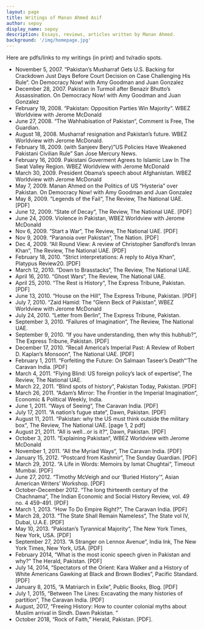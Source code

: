 ```yaml
---
layout: page
title: Writings of Manan Ahmed Asif
author: sepoy
display_name: sepoy
description: Essays, reviews, articles written by Manan Ahmed.
background: '/img/homepage.jpg'
---
```


Here are pdfs/links to my writings (in print) and tv/radio spots.

* November 5, 2007. “Pakistan’s Musharraf Gets U.S. Backing for Crackdown Just Days Before Court Decision on Case Challenging His Rule“. On Democracy Now! with Amy Goodman and Juan Gonzalez
* December 28, 2007. Pakistan in Turmoil after Benazir Bhutto’s Assassination. On Democracy Now! with Amy Goodman and Juan Gonzalez
* February 19, 2008. “Pakistan: Opposition Parties Win Majority“. WBEZ Worldview with Jerome McDonald
* June 27, 2008. “The Wahhabisation of Pakistan“, Comment is Free, The Guardian.
* August 18, 2008. Musharraf resignation and Pakistan’s future. WBEZ Worldview with Jerome McDonald.
* February 18, 2009. (with Sanjeev Bery)”US Policies Have Weakened Pakistani Civilian Rule” San Jose Mercury News.
* February 16, 2009. Pakistani Goverment Agrees to Islamic Law In The Swat Valley Region. WBEZ Worldview with Jerome McDonald
* March 30, 2009. President Obama’s speech about Afghanistan. WBEZ Worldview with Jerome McDonald
* May 7, 2009. Manan Ahmed on the Politics of US “Hysteria” over Pakistan. On Democracy Now! with Amy Goodman and Juan Gonzalez
* May 8, 2009. “Legends of the Fail“, The Review, The National UAE. [PDF]
* June 12, 2009. “State of Decay“, The Review, The National UAE. [PDF]
* June 24, 2009. Violence in Pakistan, WBEZ Worldview with Jerome McDonald
* Nov 6, 2009. “Start a War“, The Review, The National UAE. [PDF]
* Nov 9, 2009. “Paranoia over Pakistan“, The Nation. [PDF]
* Dec 4, 2009. “All Round View: A review of Christopher Sandford’s Imran Khan“, The Review, The National UAE. [PDF]
* February 18, 2010. “Strict interpretations: A reply to Atiya Khan“, Platypus Review20. [PDF]
* March 12, 2010. “Down to Brasstacks“, The Review, The National UAE.
* April 16, 2010. “Ghost Wars“, The Review, The National UAE.
* April 25, 2010. “The Rest is History“, The Express Tribune, Pakistan. [PDF]
* June 13, 2010. “House on the Hill“, The Express Tribune, Pakistan. [PDF]
* July 7, 2010. “Zaid Hamid: The “Glenn Beck of Pakistan”, WBEZ Worldview with Jerome McDonald
* July 24, 2010. “Letter from Berlin“, The Express Tribune, Pakistan.
* September 3, 2010. “Failures of Imagination“, The Review, The National UAE.
* September 9, 2010. “If you have understanding, then why this hubhub?“, The Express Tribune, Pakistan. [PDF]
* December 17, 2010. “Recall America’s Imperial Past: A Review of Robert D. Kaplan’s Monsoon“, The National UAE. [PDF]
* February 1, 2011. “Forfeiting the Future: On Salmaan Taseer’s Death“‘The Caravan India. [PDF]
* March 4, 2011. “Flying Blind: US foreign policy’s lack of expertise“, The Review, The National UAE.
* March 22, 2011. “Blind spots of history“, Pakistan Today, Pakistan. [PDF]
* March 26, 2011. “Adam’s Mirror: The Frontier in the Imperial Imagination“, Economic & Political Weekly, India.
* June 1, 2011. “Ways of Seeing“, The Caravan India. [PDF]
* July 17, 2011. “A nation’s fugue state“, Dawn, Pakistan. [PDF]
* August 11, 2011. “Pakistan: why the US must think outside the military box“, The Review, The National UAE. [page 1, 2 pdf]
* August 21, 2011. “All is well…or is it?“, Dawn, Pakistan. [PDF]
* October 3, 2011. “Explaining Pakistan“, WBEZ Worldview with Jerome McDonald
* November 1, 2011. “All the Myriad Ways“, The Caravan India. [PDF]
* January 15, 2012. “Postcard from Kashmir“, The Sunday Guardian. [PDF]
* March 29, 2012. “A Life in Words: Memoirs by Ismat Chughtai“, Timeout Mumbai. [PDF]
* June 27, 2012. “Timothy McVeigh and our ‘Buried History’“,  Asian American Writers’ Workshop. [PDF]
* October-December 2012. “The long thirteenth century of the Chachnama“, The Indian Economic and Social History Review, vol. 49 no. 4 459-491. [PDF]
* March 1, 2013.  “How To Do Empire Right?“, The Caravan India. [PDF]
* March 28, 2013. “The State Shall Remain Nameless“, The State vol IV, Dubai, U.A.E. [PDF]
* May 10, 2013. “Pakistan’s Tyrannical Majority“, The New York Times, New York, USA. [PDF]
* September 27, 2013. “A Stranger on Lennox Avenue“, India Ink, The New York Times, New York, USA. [PDF]
* February 2014, “What is the most iconic speech given in Pakistan and why?” The Herald, Pakistan. [PDF]
* July 14, 2014, “Spectators of the Orient: Kara Walker and a History of White Americans Gawking at Black and Brown Bodies”, Pacific Standard. [PDF]
* January 8, 2015, “A Matriarch in Exile”, Public Books, Blog. [PDF]
* July 1, 2015, “Between The Lines: Excavating the many histories of partition”, The Caravan India. [PDF]
* August, 2017, “Freeing History: How to counter colonial myths about Muslim arrival in Sindh. Dawn Pakistan. ”
* October 2018, “Rock of Faith,” Herald, Pakistan. [PDF].
